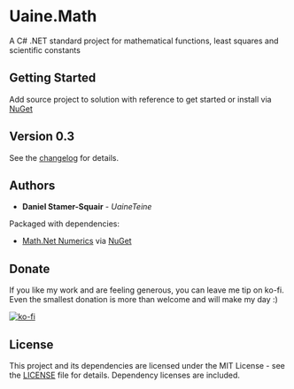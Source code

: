 # Uaine.Math

A C# .NET standard project for mathematical functions, least squares and scientific constants

## Getting Started

Add source project to solution with reference to get started or install via [NuGet](https://www.nuget.org/packages/Uaine.Math/)

## Version 0.3

See the [changelog](changelog.txt) for details.

## Authors

* **Daniel Stamer-Squair** - *UaineTeine*

Packaged with dependencies:

* [Math.Net Numerics](https://github.com/mathnet/mathnet-numerics) via [NuGet](https://www.nuget.org/packages/MathNet.Numerics/ )

## Donate

If you like my work and are feeling generous, you can leave me tip on ko-fi. Even the smallest donation is more than welcome and will make my day :)

[![ko-fi](https://ko-fi.com/img/githubbutton_sm.svg)](https://ko-fi.com/C0C43PQ0I)

<!--Alternatively you can become a patron :D

[![patroen](https://i.imgur.com/SWniXXj.png)](https://www.patreon.com/bePatron?u=51145413)
-->
## License

This project and its dependencies are licensed under the MIT License - see the [LICENSE](LICENSE) file for details. Dependency licenses are included.

